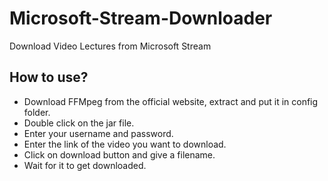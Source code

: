 # Microsoft-Stream-Downloader
 Download Video Lectures from Microsoft Stream
 
 ## How to use?
 * Download FFMpeg from the official website, extract and put it in config folder.
 * Double click on the jar file.
 * Enter your username and password.
 * Enter the link of the video you want to download.
 * Click on download button and give a filename.
 * Wait for it to get downloaded.
